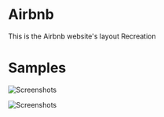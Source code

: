 # Airbnb
This is the Airbnb website's layout Recreation

# Samples
![Screenshots](https://github.com/sribalaji205/Airbnb-/blob/main/Capture1.PNG)


![Screenshots](https://github.com/sribalaji205/Airbnb-/blob/main/Capture2.PNG)
